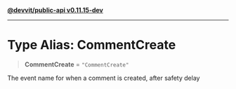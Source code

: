 [**@devvit/public-api v0.11.15-dev**](../README.md)

---

# Type Alias: CommentCreate

> **CommentCreate** = `"CommentCreate"`

The event name for when a comment is created, after safety delay
